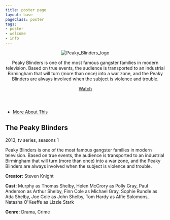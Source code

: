 ```yaml
---
title: poster page
layout: base
pageClass: poster
tags:
- poster
- welcome
- info
---
```


<div id="wrapper">
<header class="peaky">
    <img src="/images/peaky-blinder-logo.png" alt="Peaky_Blinders_logo">
    <p class="lead">Peaky Blinders is one of the most famous gangster families in modern television. Based on true events, the audience is transported to an industrial Birmingham that will turn (more than once) into a war zone, and the Peaky Blinders are always involved when the subject is violence and trouble.</p>
    <a href="#" class="play button">Watch</a>
</header>

<nav>
    <ul>
        <li><a href="">More About This</a></li>
    </ul>
</nav>

<div class="blinder">
  <div class="col">

<h2>The Peaky Blinders</h2>
    <p>2013, tv series, seasons 1</p>
    <p>Peaky Blinders is one of the most famous gangster families in modern television. Based on true events, the audience is transported to an industrial Birmingham that will turn (more than once) into a war zone, and the Peaky Blinders are always involved when the subject is violence and trouble.</p>
</div>

 <div class="col">
 <p><strong>Creator:</strong> Steven Knight</p>
 <p><strong>Cast:</strong> Murphy as Thomas Shelby, Helen McCrory as Polly Gray, Paul Anderson as Arthur Shelby, Finn Cole as Michael Gray, Sophie Rundle as Ada Shelby, Joe Cole as John Shelby, Tom Hardy as Alfie Solomons, Natasha O'Keeffe as Lizzie Stark</p>
 <p><strong>Genre:</strong> Drama, Crime</p>
 </div>
</div>